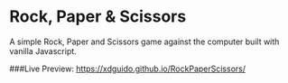 # Rock, Paper & Scissors

A simple Rock, Paper and Scissors game against the computer built with vanilla Javascript.

###Live Preview: https://xdguido.github.io/RockPaperScissors/
